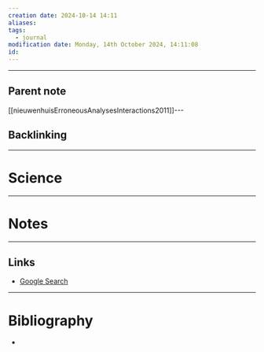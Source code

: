 ```yaml
---
creation date: 2024-10-14 14:11
aliases: 
tags:
  - journal
modification date: Monday, 14th October 2024, 14:11:08
id:
---
```

---

## Parent note
[[nieuwenhuisErroneousAnalysesInteractions2011]]---
## Backlinking


---
# Science


---
# Notes


---
## Links
- [Google Search](https://www.google.com/search?q=Science)

---
# Bibliography
+ 